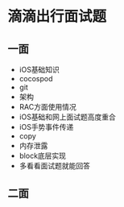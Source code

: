 # 滴滴出行面试题
## 一面
* iOS基础知识
* cocospod
* git
* 架构
* RAC方面使用情况
* iOS基础和网上面试题高度重合
* iOS手势事件传递
* copy
* 内存泄露
* block底层实现
* 多看看面试题就能回答

## 二面

